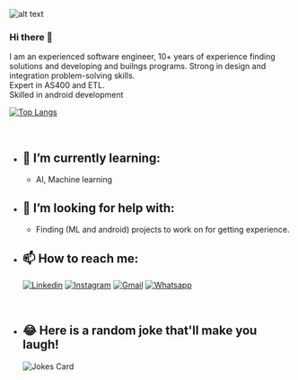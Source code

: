 ![alt text](https://encrypted-tbn0.gstatic.com/images?q=tbn:ANd9GcRGAiMVuE7xw1__igE0FyFS46VpYez9M-zPjw&usqp=CAU)

### Hi there 👋
I am an experienced software engineer, 10+ years of experience finding solutions and developing and builngs programs.
Strong in design and integration problem-solving skills. <br/>
Expert in AS400 and ETL. <br/>
Skilled in android development <br/>


[![Top Langs](https://github-readme-stats.vercel.app/api/top-langs/?username=faridmitri)](https://github.com/faridmitri/github-readme-stats)

<br/>

- ## 🌱 I’m currently learning:
    - AI, Machine learning <br/>
    

- ## 🤔 I’m looking for help with:
    - Finding (ML and android) projects to work on for getting experience.

- ## 📫 How to reach me:
    [![Linkedin](https://img.shields.io/badge/LinkedIn-0077B5?style=for-the-badge&logo=linkedin&logoColor=white)](https://www.linkedin.com/in/farid-mitri)
    [![Instagram](https://img.shields.io/badge/Instagram-E4405F?style=for-the-badge&logo=instagram&logoColor=white)](https://www.instagram.com/in/faridmitri)
    [![Gmail](https://img.shields.io/badge/Gmail-D14836?style=for-the-badge&logo=gmail&logoColor=white)](mailto:faridmitri@gmail.com)
    [![Whatsapp](https://img.shields.io/badge/WhatsApp-25D366?style=for-the-badge&logo=whatsapp&logoColor=white)](https://api.whatsapp.com/send?phone=96170941618)
    
    <br/>
- ## 😂 Here is a random joke that'll make you laugh!
    ![Jokes Card](https://readme-jokes.vercel.app/api)
     



<!--
**faridmitri/faridmitri** is a ✨ _special_ ✨ repository because its `README.md` (this file) appears on your GitHub profile.

Here are some ideas to get you started:

- 🔭 I’m currently working on ...
- 🌱 I’m currently learning ...
- 👯 I’m looking to collaborate on ...
- 🤔 I’m looking for help with ...
- 💬 Ask me about ...
- 📫 How to reach me: ...
- 😄 Pronouns: ...
- ⚡ Fun fact: ...
-->



